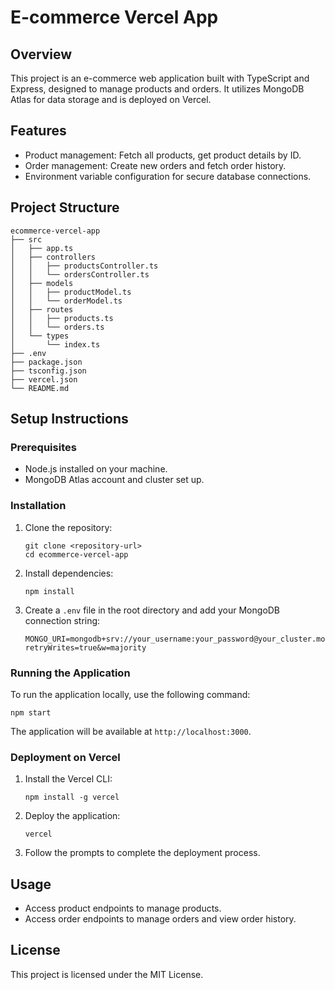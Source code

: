 # E-commerce Vercel App

## Overview
This project is an e-commerce web application built with TypeScript and Express, designed to manage products and orders. It utilizes MongoDB Atlas for data storage and is deployed on Vercel.

## Features
- Product management: Fetch all products, get product details by ID.
- Order management: Create new orders and fetch order history.
- Environment variable configuration for secure database connections.

## Project Structure
```
ecommerce-vercel-app
├── src
│   ├── app.ts
│   ├── controllers
│   │   ├── productsController.ts
│   │   └── ordersController.ts
│   ├── models
│   │   ├── productModel.ts
│   │   └── orderModel.ts
│   ├── routes
│   │   ├── products.ts
│   │   └── orders.ts
│   └── types
│       └── index.ts
├── .env
├── package.json
├── tsconfig.json
├── vercel.json
└── README.md
```

## Setup Instructions

### Prerequisites
- Node.js installed on your machine.
- MongoDB Atlas account and cluster set up.

### Installation
1. Clone the repository:
   ```
   git clone <repository-url>
   cd ecommerce-vercel-app
   ```

2. Install dependencies:
   ```
   npm install
   ```

3. Create a `.env` file in the root directory and add your MongoDB connection string:
   ```
   MONGO_URI=mongodb+srv://your_username:your_password@your_cluster.mongodb.net/?retryWrites=true&w=majority
   ```

### Running the Application
To run the application locally, use the following command:
```
npm start
```
The application will be available at `http://localhost:3000`.

### Deployment on Vercel
1. Install the Vercel CLI:
   ```
   npm install -g vercel
   ```

2. Deploy the application:
   ```
   vercel
   ```

3. Follow the prompts to complete the deployment process.

## Usage
- Access product endpoints to manage products.
- Access order endpoints to manage orders and view order history.

## License
This project is licensed under the MIT License.